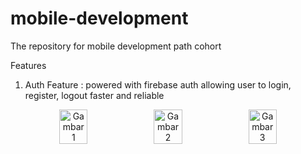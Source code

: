 # mobile-development

The repository for mobile development path cohort

Features
1. Auth Feature : powered with firebase auth allowing user to login, register, logout faster and reliable
<div align="center" style="display: flex; justify-content: center; align-items: center;">
  <img src ="![start](https://github.com/BagasJulion/mobile-development/assets/133879597/7749e3a9-04bf-4159-8931-de546db3e7e2)" width="30%" alt="Gambar 1">
  <img src="![login](https://github.com/BagasJulion/mobile-development/assets/133879597/41db89d7-d457-40aa-b5c3-ef882a823c44)" width="30%" alt="Gambar 2">
  <img src="![register](https://github.com/BagasJulion/mobile-development/assets/133879597/bd1d70c4-737d-465b-a980-030227c1747d)" width="30%" alt="Gambar 3">
</div>
